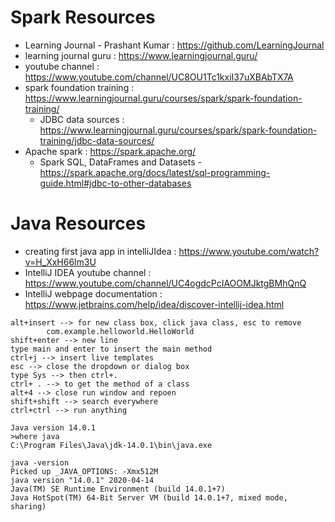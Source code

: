 # Spark Resources

- Learning Journal - Prashant Kumar : https://github.com/LearningJournal
- learning journal guru : https://www.learningjournal.guru/
- youtube channel : https://www.youtube.com/channel/UC8OU1Tc1kxiI37uXBAbTX7A
- spark foundation training : https://www.learningjournal.guru/courses/spark/spark-foundation-training/
  - JDBC data sources : https://www.learningjournal.guru/courses/spark/spark-foundation-training/jdbc-data-sources/
- Apache spark : https://spark.apache.org/
  - Spark SQL, DataFrames and Datasets - https://spark.apache.org/docs/latest/sql-programming-guide.html#jdbc-to-other-databases
  

# Java Resources
- creating first java app in intelliJIdea : https://www.youtube.com/watch?v=H_XxH66lm3U
- IntelliJ IDEA youtube channel : https://www.youtube.com/channel/UC4ogdcPcIAOOMJktgBMhQnQ
- IntelliJ webpage documentation : https://www.jetbrains.com/help/idea/discover-intellij-idea.html


```
alt+insert --> for new class box, click java class, esc to remove
        com.example.helloworld.HelloWorld
shift+enter --> new line
type main and enter to insert the main method
ctrl+j --> insert live templates
esc --> close the dropdown or dialog box
type Sys --> then ctrl+.
ctrl+ . --> to get the method of a class
alt+4 --> close run window and repoen
shift+shift --> search everywhere
ctrl+ctrl --> run anything 
```


```
Java version 14.0.1
>where java
C:\Program Files\Java\jdk-14.0.1\bin\java.exe

java -version
Picked up _JAVA_OPTIONS: -Xmx512M
java version "14.0.1" 2020-04-14
Java(TM) SE Runtime Environment (build 14.0.1+7)
Java HotSpot(TM) 64-Bit Server VM (build 14.0.1+7, mixed mode, sharing)
```
